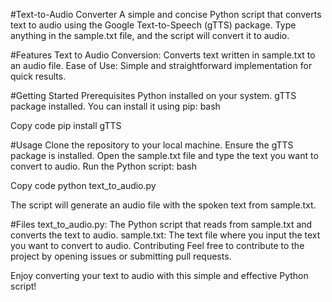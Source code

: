 #Text-to-Audio Converter
A simple and concise Python script that converts text to audio using the Google Text-to-Speech (gTTS) package. Type anything in the sample.txt file, and the script will convert it to audio.

#Features
Text to Audio Conversion: Converts text written in sample.txt to an audio file.
Ease of Use: Simple and straightforward implementation for quick results.

#Getting Started
Prerequisites
Python installed on your system.
gTTS package installed. You can install it using pip:
bash

Copy code
pip install gTTS

#Usage
Clone the repository to your local machine.
Ensure the gTTS package is installed.
Open the sample.txt file and type the text you want to convert to audio.
Run the Python script:
bash

Copy code
python text_to_audio.py

The script will generate an audio file with the spoken text from sample.txt.

#Files
text_to_audio.py: The Python script that reads from sample.txt and converts the text to audio.
sample.txt: The text file where you input the text you want to convert to audio.
Contributing
Feel free to contribute to the project by opening issues or submitting pull requests.


Enjoy converting your text to audio with this simple and effective Python script!





